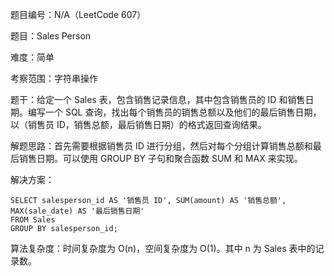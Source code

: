 题目编号：N/A（LeetCode 607）

题目：Sales Person

难度：简单

考察范围：字符串操作

题干：给定一个 Sales 表，包含销售记录信息，其中包含销售员的 ID 和销售日期。编写一个 SQL 查询，找出每个销售员的销售总额以及他们的最后销售日期，以（销售员 ID，销售总额，最后销售日期）的格式返回查询结果。

解题思路：首先需要根据销售员 ID 进行分组，然后对每个分组计算销售总额和最后销售日期。可以使用 GROUP BY 子句和聚合函数 SUM 和 MAX 来实现。

解决方案：

```solidity
SELECT salesperson_id AS '销售员 ID', SUM(amount) AS '销售总额', MAX(sale_date) AS '最后销售日期'
FROM Sales
GROUP BY salesperson_id;
```

算法复杂度：时间复杂度为 O(n)，空间复杂度为 O(1)。其中 n 为 Sales 表中的记录数。